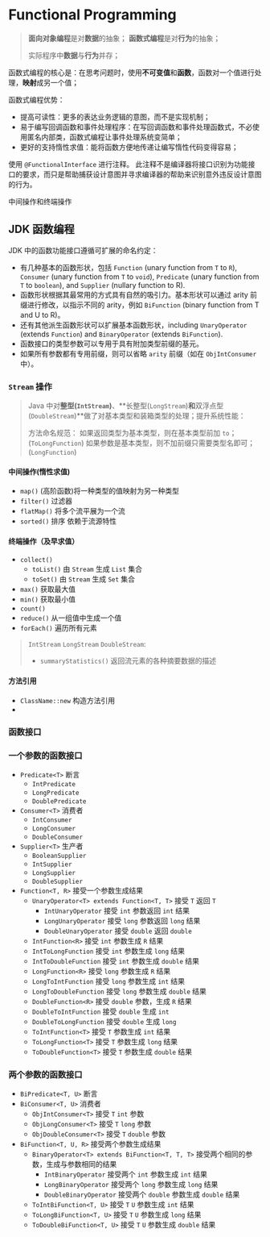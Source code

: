 # Functional Programming

> **面向对象编程**是对**数据**的抽象；
> **函数式编程**是对**行为**的抽象；
>
> 实际程序中**数据**与**行为**并存；

函数式编程的核心是：在思考问题时，使用**不可变值**和**函数**，函数对一个值进行处理，**映射**成另一个值；

函数式编程优势：
* 提高可读性：更多的表达业务逻辑的意图，而不是实现机制；
* 易于编写回调函数和事件处理程序：在写回调函数和事件处理函数式，不必使用匿名内部类，函数式编程让事件处理系统变简单；
* 更好的支持惰性求值：能将函数方便地传递让编写惰性代码变得容易；


使用 `@FunctionalInterface`  进行注释。
此注释不是编译器将接口识别为功能接口的要求，而只是帮助捕获设计意图并寻求编译器的帮助来识别意外违反设计意图的行为。


中间操作和终端操作


## JDK 函数编程

JDK 中的函数功能接口遵循可扩展的命名约定：

* 有几种基本的函数形状，包括 `Function` (unary function from `T` to `R`), `Consumer` (unary function from `T` to `void`), `Predicate` (unary function from `T` to `boolean`), and `Supplier` (nullary function to R).
* 函数形状根据其最常用的方式具有自然的吸引力。基本形状可以通过 arity 前缀进行修改，以指示不同的 arity，例如 `BiFunction` (binary function from T and U to R)。
* 还有其他派生函数形状可以扩展基本函数形状，including `UnaryOperator` (extends `Function`) and `BinaryOperator` (extends `BiFunction`).
* 函数接口的类型参数可以专用于具有附加类型前缀的基元。
* 如果所有参数都有专用前缀，则可以省略 `arity` 前缀（如在 `ObjIntConsumer` 中）。

### `Stream` 操作

> Java 中对**整型(`IntStream`)**、**长整型(`LongStream`)**和**双浮点型(`DoubleStream`)**做了对基本类型和装箱类型的处理；提升系统性能：
> 
> 方法命名规范：
> 如果返回类型为基本类型，则在基本类型前加 `to`；(`ToLongFunction`)
> 如果参数是基本类型，则不加前缀只需要类型名即可；(`LongFunction`)

#### 中间操作(惰性求值)


* `map()` (高阶函数)将一种类型的值映射为另一种类型
* `filter()` 过滤器
* `flatMap()` 将多个流平展为一个流
* `sorted()` 排序 依赖于流源特性


#### 终端操作（及早求值）

* `collect()`
    * `toList()` 由 `Stream` 生成 `List` 集合
    * `toSet()` 由 `Stream` 生成 `Set` 集合
* `max()` 获取最大值
* `min()` 获取最小值
* `count()` 
* `reduce()` 从一组值中生成一个值
* `forEach()` 遍历所有元素

> `IntStream` `LongStream` `DoubleStream`:
> 
> * `summaryStatistics()` 返回流元素的各种摘要数据的描述

#### 方法引用

* `ClassName::new` 构造方法引用
* 

### 函数接口

### 一个参数的函数接口

* `Predicate<T>` 断言
  * `IntPredicate`
  * `LongPredicate`
  * `DoublePredicate`
* `Consumer<T>` 消费者
  * `IntConsumer`
  * `LongConsumer`
  * `DoubleConsumer`
* `Supplier<T>` 生产者
  * `BooleanSupplier`
  * `IntSupplier`
  * `LongSupplier`
  * `DoubleSupplier`
* `Function<T, R>` 接受一个参数生成结果
  * `UnaryOperator<T> extends Function<T, T>` 接受 `T` 返回 `T`
    * `IntUnaryOperator` 接受 `int` 参数返回 `int` 结果
    * `LongUnaryOperator` 接受 `long` 参数返回 `long` 结果
    * `DoubleUnaryOperator` 接受 `double` 返回 `double`
  * `IntFunction<R>` 接受 `int` 参数生成 `R` 结果
  * `IntToLongFunction` 接受 `int` 参数生成 `long` 结果
  * `IntToDoubleFunction` 接受 `int` 参数生成 `double` 结果
  * `LongFunction<R>` 接受 `long` 参数生成 `R` 结果
  * `LongToIntFunction` 接受 `long` 参数生成 `int` 结果
  * `LongToDoubleFunction` 接受 `long` 参数生成 `double` 结果
  * `DoubleFunction<R>` 接受 `double` 参数，生成 `R` 结果
  * `DoubleToIntFunction` 接受 `double` 生成 `int`
  * `DoubleToLongFunction` 接受 `double` 生成 `long`
  * `ToIntFunction<T>` 接受 `T` 参数生成 `int` 结果
  * `ToLongFunction<T>` 接受 `T` 参数生成 `long` 结果
  * `ToDoubleFunction<T>` 接受 `T` 参数生成 `double` 结果

### 两个参数的函数接口

* `BiPredicate<T, U>` 断言
* `BiConsumer<T, U>` 消费者
  * `ObjIntConsumer<T>` 接受 `T` `int` 参数
  * `ObjLongConsumer<T>` 接受 `T` `long` 参数
  * `ObjDoubleConsumer<T>` 接受 `T` `double` 参数
* `BiFunction<T, U, R>` 接受两个参数生成结果
  * `BinaryOperator<T> extends BiFunction<T, T, T>` 接受两个相同的参数，生成与参数相同的结果
    * `IntBinaryOperator` 接受两个 `int` 参数生成 `int` 结果
    * `LongBinaryOperator` 接受两个 `long` 参数生成 `long` 结果
    * `DoubleBinaryOperator` 接受两个 `double` 参数生成 `double` 结果
  * `ToIntBiFunction<T, U>` 接受 `T` `U` 参数生成 `int` 结果
  * `ToLongBiFunction<T, U>` 接受 `T` `U` 参数生成 `long` 结果
  * `ToDoubleBiFunction<T, U>` 接受 `T` `U` 参数生成 `double` 结果
